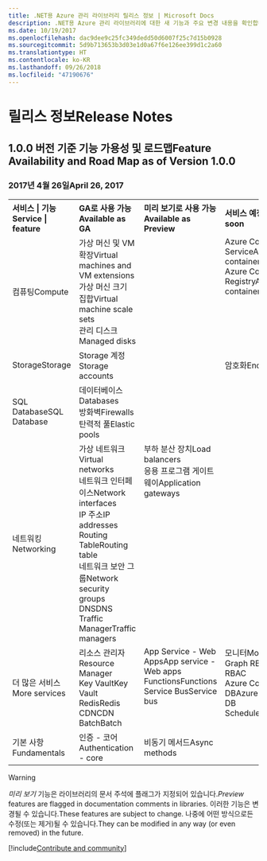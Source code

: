 ```yaml
---
title: .NET용 Azure 관리 라이브러리 릴리스 정보 | Microsoft Docs
description: .NET용 Azure 관리 라이브러리에 대한 새 기능과 주요 변경 내용을 확인합니다.
ms.date: 10/19/2017
ms.openlocfilehash: dac9dee9c25fc349dedd50d6007f25c7d15b0928
ms.sourcegitcommit: 5d9b713653b3d03e1d0a67f6e126ee399d1c2a60
ms.translationtype: HT
ms.contentlocale: ko-KR
ms.lasthandoff: 09/26/2018
ms.locfileid: "47190676"
---
```

# <a name="release-notes"></a><span data-ttu-id="48283-103">릴리스 정보</span><span class="sxs-lookup"><span data-stu-id="48283-103">Release Notes</span></span> 

## <a name="feature-availability-and-road-map-as-of-version-100"></a><span data-ttu-id="48283-104">1.0.0 버전 기준 기능 가용성 및 로드맵</span><span class="sxs-lookup"><span data-stu-id="48283-104">Feature Availability and Road Map as of Version 1.0.0</span></span> ##
### <a name="april-26-2017"></a><span data-ttu-id="48283-105">2017년 4월 26일</span><span class="sxs-lookup"><span data-stu-id="48283-105">April 26, 2017</span></span>

<table>
  <tr>
    <th align="left"><span data-ttu-id="48283-106">서비스 | 기능</span><span class="sxs-lookup"><span data-stu-id="48283-106">Service | feature</span></span></th>
    <th align="left"><span data-ttu-id="48283-107">GA로 사용 가능</span><span class="sxs-lookup"><span data-stu-id="48283-107">Available as GA</span></span></th>
    <th align="left"><span data-ttu-id="48283-108">미리 보기로 사용 가능</span><span class="sxs-lookup"><span data-stu-id="48283-108">Available as Preview</span></span></th>
    <th align="left"><span data-ttu-id="48283-109">서비스 예정</span><span class="sxs-lookup"><span data-stu-id="48283-109">Coming soon</span></span></th>
  </tr>
  <tr>
    <td><span data-ttu-id="48283-110">컴퓨팅</span><span class="sxs-lookup"><span data-stu-id="48283-110">Compute</span></span></td>
    <td><span data-ttu-id="48283-111">가상 머신 및 VM 확장</span><span class="sxs-lookup"><span data-stu-id="48283-111">Virtual machines and VM extensions</span></span><br><span data-ttu-id="48283-112">가상 머신 크기 집합</span><span class="sxs-lookup"><span data-stu-id="48283-112">Virtual machine scale sets</span></span><br><span data-ttu-id="48283-113">관리 디스크</span><span class="sxs-lookup"><span data-stu-id="48283-113">Managed disks</span></span></td>
    <td></td>
    <td valign="top"><span data-ttu-id="48283-114">Azure Container Service</span><span class="sxs-lookup"><span data-stu-id="48283-114">Azure container services</span></span><br><span data-ttu-id="48283-115">Azure Container Registry</span><span class="sxs-lookup"><span data-stu-id="48283-115">Azure container registry</span></span></td>
  </tr>
  <tr>
    <td><span data-ttu-id="48283-116">Storage</span><span class="sxs-lookup"><span data-stu-id="48283-116">Storage</span></span></td>
    <td><span data-ttu-id="48283-117">Storage 계정</span><span class="sxs-lookup"><span data-stu-id="48283-117">Storage accounts</span></span></td>
    <td></td>
    <td><span data-ttu-id="48283-118">암호화</span><span class="sxs-lookup"><span data-stu-id="48283-118">Encryption</span></span></td>
  </tr>
  <tr>
    <td><span data-ttu-id="48283-119">SQL Database</span><span class="sxs-lookup"><span data-stu-id="48283-119">SQL Database</span></span></td>
    <td><span data-ttu-id="48283-120">데이터베이스</span><span class="sxs-lookup"><span data-stu-id="48283-120">Databases</span></span><br><span data-ttu-id="48283-121">방화벽</span><span class="sxs-lookup"><span data-stu-id="48283-121">Firewalls</span></span><br><span data-ttu-id="48283-122">탄력적 풀</span><span class="sxs-lookup"><span data-stu-id="48283-122">Elastic pools</span></span></td>
    <td></td>
    <td valign="top"></td>
  </tr>
  <tr>
    <td><span data-ttu-id="48283-123">네트워킹</span><span class="sxs-lookup"><span data-stu-id="48283-123">Networking</span></span></td>
    <td><span data-ttu-id="48283-124">가상 네트워크</span><span class="sxs-lookup"><span data-stu-id="48283-124">Virtual networks</span></span><br><span data-ttu-id="48283-125">네트워크 인터페이스</span><span class="sxs-lookup"><span data-stu-id="48283-125">Network interfaces</span></span><br><span data-ttu-id="48283-126">IP 주소</span><span class="sxs-lookup"><span data-stu-id="48283-126">IP addresses</span></span><br><span data-ttu-id="48283-127">Routing Table</span><span class="sxs-lookup"><span data-stu-id="48283-127">Routing table</span></span><br><span data-ttu-id="48283-128">네트워크 보안 그룹</span><span class="sxs-lookup"><span data-stu-id="48283-128">Network security groups</span></span><br><span data-ttu-id="48283-129">DNS</span><span class="sxs-lookup"><span data-stu-id="48283-129">DNS</span></span><br><span data-ttu-id="48283-130">Traffic Manager</span><span class="sxs-lookup"><span data-stu-id="48283-130">Traffic managers</span></span></td>
    <td valign="top"><span data-ttu-id="48283-131">부하 분산 장치</span><span class="sxs-lookup"><span data-stu-id="48283-131">Load balancers</span></span><br><span data-ttu-id="48283-132">응용 프로그램 게이트웨이</span><span class="sxs-lookup"><span data-stu-id="48283-132">Application gateways</span></span></td>
    <td valign="top"></td>
  </tr>
  <tr>
    <td><span data-ttu-id="48283-133">더 많은 서비스</span><span class="sxs-lookup"><span data-stu-id="48283-133">More services</span></span></td>
    <td><span data-ttu-id="48283-134">리소스 관리자</span><span class="sxs-lookup"><span data-stu-id="48283-134">Resource Manager</span></span><br><span data-ttu-id="48283-135">Key Vault</span><span class="sxs-lookup"><span data-stu-id="48283-135">Key Vault</span></span><br><span data-ttu-id="48283-136">Redis</span><span class="sxs-lookup"><span data-stu-id="48283-136">Redis</span></span><br><span data-ttu-id="48283-137">CDN</span><span class="sxs-lookup"><span data-stu-id="48283-137">CDN</span></span><br><span data-ttu-id="48283-138">Batch</span><span class="sxs-lookup"><span data-stu-id="48283-138">Batch</span></span></td>
    <td valign="top"><span data-ttu-id="48283-139">App Service - Web Apps</span><span class="sxs-lookup"><span data-stu-id="48283-139">App service - Web apps</span></span><br><span data-ttu-id="48283-140">Functions</span><span class="sxs-lookup"><span data-stu-id="48283-140">Functions</span></span><br><span data-ttu-id="48283-141">Service Bus</span><span class="sxs-lookup"><span data-stu-id="48283-141">Service bus</span></span></td>
    <td valign="top"><span data-ttu-id="48283-142">모니터</span><span class="sxs-lookup"><span data-stu-id="48283-142">Monitor</span></span><br><span data-ttu-id="48283-143">Graph RBAC</span><span class="sxs-lookup"><span data-stu-id="48283-143">Graph RBAC</span></span><br><span data-ttu-id="48283-144">Azure Cosmos DB</span><span class="sxs-lookup"><span data-stu-id="48283-144">Azure Cosmos DB</span></span><br><span data-ttu-id="48283-145">Scheduler</span><span class="sxs-lookup"><span data-stu-id="48283-145">Scheduler</span></span></td>
  </tr>
  <tr>
    <td><span data-ttu-id="48283-146">기본 사항</span><span class="sxs-lookup"><span data-stu-id="48283-146">Fundamentals</span></span></td>
    <td><span data-ttu-id="48283-147">인증 - 코어</span><span class="sxs-lookup"><span data-stu-id="48283-147">Authentication - core</span></span></td>
    <td><span data-ttu-id="48283-148">비동기 메서드</span><span class="sxs-lookup"><span data-stu-id="48283-148">Async methods</span></span></td>
    <td valign="top"></td>
  </tr>
</table>

> [!WARNING] 
> <span data-ttu-id="48283-149">*미리 보기* 기능은 라이브러리의 문서 주석에 플래그가 지정되어 있습니다.</span><span class="sxs-lookup"><span data-stu-id="48283-149">*Preview* features are flagged in documentation comments in libraries.</span></span> <span data-ttu-id="48283-150">이러한 기능은 변경될 수 있습니다.</span><span class="sxs-lookup"><span data-stu-id="48283-150">These features are subject to change.</span></span> <span data-ttu-id="48283-151">나중에 어떤 방식으로든 수정(또는 제거)될 수 있습니다.</span><span class="sxs-lookup"><span data-stu-id="48283-151">They can be modified in any way (or even removed) in the future.</span></span>

[!include[Contribute and community](includes/contribute.md)]
